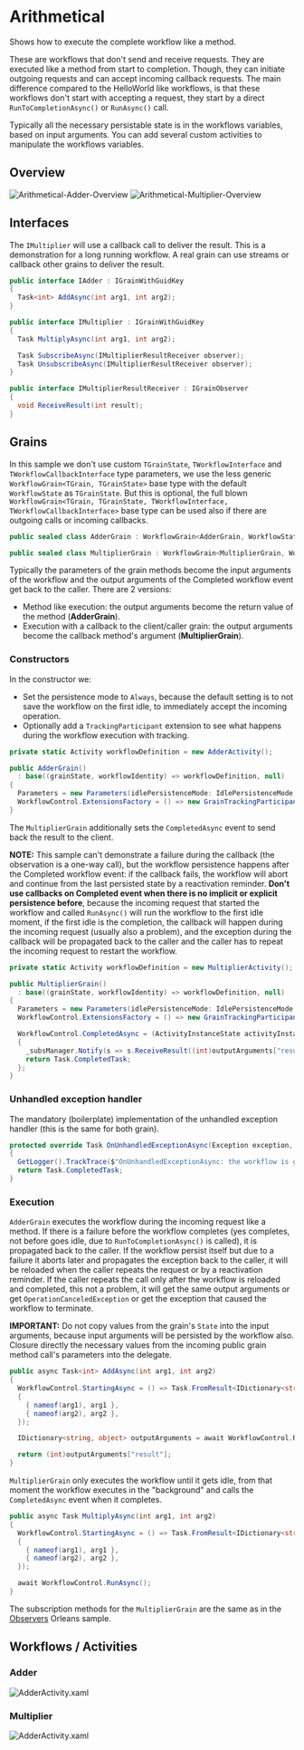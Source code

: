 # Arithmetical

Shows how to execute the complete workflow like a method.

These are workflows that don't send and receive requests. They are executed like a method from start to completion. Though, they can initiate outgoing requests and can accept incoming callback requests. The main difference compared to the HelloWorld like workflows, is that these workflows don't start with accepting a request, they start by a direct `RunToCompletionAsync()` or `RunAsync()` call.

Typically all the necessary persistable state is in the workflows variables, based on input arguments. You can add several custom activities to manipulate the workflows variables.

## Overview

![Arithmetical-Adder-Overview](https://github.com/OrleansContrib/Orleans.Activities/raw/docs-master/docs/Arithmetical/Arithmetical-Adder-Overview.png)
![Arithmetical-Multiplier-Overview](https://github.com/OrleansContrib/Orleans.Activities/raw/docs-master/docs/Arithmetical/Arithmetical-Multiplier-Overview.png)

## Interfaces

The `IMultiplier` will use a callback call to deliver the result. This is a demonstration for a long running workflow. A real grain can use streams or callback other grains to deliver the result.

```c#
public interface IAdder : IGrainWithGuidKey
{
  Task<int> AddAsync(int arg1, int arg2);
}

public interface IMultiplier : IGrainWithGuidKey
{
  Task MultiplyAsync(int arg1, int arg2);

  Task SubscribeAsync(IMultiplierResultReceiver observer);
  Task UnsubscribeAsync(IMultiplierResultReceiver observer);
}

public interface IMultiplierResultReceiver : IGrainObserver
{
  void ReceiveResult(int result);
}
```

## Grains

In this sample we don't use custom `TGrainState`, `TWorkflowInterface` and `TWorkflowCallbackInterface` type parameters, we use the less generic `WorkflowGrain<TGrain, TGrainState>` base type with the default `WorkflowState` as `TGrainState`. But this is optional, the full blown `WorkflowGrain<TGrain, TGrainState, TWorkflowInterface, TWorkflowCallbackInterface>` base type can be used also if there are outgoing calls or incoming callbacks.

```c#
public sealed class AdderGrain : WorkflowGrain<AdderGrain, WorkflowState>, IAdder { ... }

public sealed class MultiplierGrain : WorkflowGrain<MultiplierGrain, WorkflowState>, IMultiplier { ... }
```

Typically the parameters of the grain methods become the input arguments of the workflow and the output arguments of the Completed workflow event get back to the caller. There are 2 versions:

* Method like execution: the output arguments become the return value of the method (__AdderGrain__).
* Execution with a callback to the client/caller grain: the output arguments become the callback method's argument (__MultiplierGrain__).

### Constructors

In the constructor we:

* Set the persistence mode to `Always`, because the default setting is to not save the workflow on the first idle, to immediately accept the incoming operation.
* Optionally add a `TrackingParticipant` extension to see what happens during the workflow execution with tracking.

```c#
private static Activity workflowDefinition = new AdderActivity();

public AdderGrain()
  : base((grainState, workflowIdentity) => workflowDefinition, null)
{
  Parameters = new Parameters(idlePersistenceMode: IdlePersistenceMode.Always);
  WorkflowControl.ExtensionsFactory = () => new GrainTrackingParticipant(GetLogger()).Yield();
}
```

The `MultiplierGrain` additionally sets the `CompletedAsync` event to send back the result to the client.

__NOTE:__ This sample can't demonstrate a failure during the callback (the observation is a one-way call), but the workflow persistence happens after the Completed workflow event: if the callback fails, the workflow will abort and continue from the last persisted state by a reactivation reminder. __Don't use callbacks on Completed event when there is no implicit or explicit persistence before__, because the incoming request that started the workflow and called `RunAsync()` will run the workflow to the first idle moment, if the first idle is the completion, the callback will happen during the incoming request (usually also a problem), and the exception during the callback will be propagated back to the caller and the caller has to repeat the incoming request to restart the workflow.

```c#
private static Activity workflowDefinition = new MultiplierActivity();

public MultiplierGrain()
  : base((grainState, workflowIdentity) => workflowDefinition, null)
{
  Parameters = new Parameters(idlePersistenceMode: IdlePersistenceMode.Always);
  WorkflowControl.ExtensionsFactory = () => new GrainTrackingParticipant(GetLogger()).Yield();

  WorkflowControl.CompletedAsync = (ActivityInstanceState activityInstanceState, IDictionary<string, object> outputArguments, Exception terminationException) =>
  {
    _subsManager.Notify(s => s.ReceiveResult((int)outputArguments["result"]));
    return Task.CompletedTask;
  };
}
```

### Unhandled exception handler

The mandatory (boilerplate) implementation of the unhandled exception handler (this is the same for both grain).

```c#
protected override Task OnUnhandledExceptionAsync(Exception exception, Activity source)
{
  GetLogger().TrackTrace($"OnUnhandledExceptionAsync: the workflow is going to {Parameters.UnhandledExceptionAction}\n\n{exception}", Runtime.Severity.Error);
  return Task.CompletedTask;
}
```

### Execution

`AdderGrain` executes the workflow during the incoming request like a method. If there is a failure before the workflow completes (yes completes, not before goes idle, due to `RunToCompletionAsync()` is called), it is propagated back to the caller. If the workflow persist itself but due to a failure it aborts later and propagates the exception back to the caller, it will be reloaded when the caller repeats the request or by a reactivation reminder. If the caller repeats the call only after the workflow is reloaded and completed, this not a problem, it will get the same output arguments or get `OperationCanceledException` or get the exception that caused the workflow to terminate.

__IMPORTANT:__ Do not copy values from the grain's `State` into the input arguments, because input arguments will be persisted by the workflow also. Closure directly the necessary values from the incoming public grain method call's parameters into the delegate.

```c#
public async Task<int> AddAsync(int arg1, int arg2)
{
  WorkflowControl.StartingAsync = () => Task.FromResult<IDictionary<string, object>>(new Dictionary<string, object>()
  {
    { nameof(arg1), arg1 },
    { nameof(arg2), arg2 },
  });

  IDictionary<string, object> outputArguments = await WorkflowControl.RunToCompletionAsync();

  return (int)outputArguments["result"];
}
```

`MultiplierGrain` only executes the workflow until it gets idle, from that moment the workflow executes in the "background" and calls the `CompletedAsync` event when it completes.

```c#
public async Task MultiplyAsync(int arg1, int arg2)
{
  WorkflowControl.StartingAsync = () => Task.FromResult<IDictionary<string, object>>(new Dictionary<string, object>()
  {
    { nameof(arg1), arg1 },
    { nameof(arg2), arg2 },
  });

  await WorkflowControl.RunAsync();
}
```

The subscription methods for the `MultiplierGrain` are the same as in the [Observers](http://dotnet.github.io/orleans/Documentation/Getting-Started-With-Orleans/Observers) Orleans sample.

## Workflows / Activities

### Adder

![AdderActivity.xaml](https://github.com/OrleansContrib/Orleans.Activities/raw/docs-master/docs/Arithmetical/AdderActivity.png)

### Multiplier

![AdderActivity.xaml](https://github.com/OrleansContrib/Orleans.Activities/raw/docs-master/docs/Arithmetical/MultiplierActivity.png)

